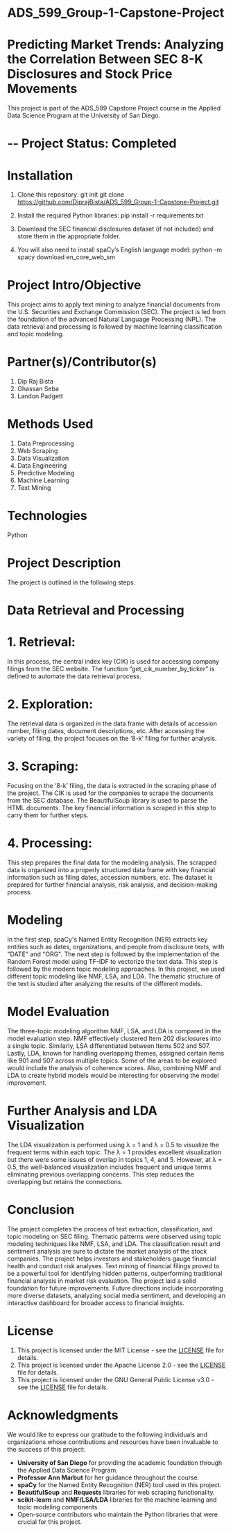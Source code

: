 # ADS_599_Group-1-Capstone-Project

# Predicting Market Trends: Analyzing the Correlation Between SEC 8-K Disclosures and Stock Price Movements 

This project is part of the ADS_599 Capstone Project course in the Applied Data Science Program at the University of San Diego.

# -- Project Status: Completed

# Installation
1. Clone this repository:
git init
git clone https://github.com/DiprajBista/ADS_599_Group-1-Capstone-Project.git

2. Install the required Python libraries:
pip install -r requirements.txt

3. Download the SEC financial disclosures dataset (if not included) and store them in the appropriate folder.

4. You will also need to install spaCy’s English language model:
python -m spacy download en_core_web_sm

# Project Intro/Objective
This project aims to apply text mining to analyze financial documents from the U.S. Securities and Exchange Commission (SEC). The project is led from the foundation of the advanced Natural Language Processing (NPL). The data retrieval and processing is followed by machine learning classification and topic modeling. 

# Partner(s)/Contributor(s)
1. Dip Raj Bista
2. Ghassan Seba 
3. Landon Padgett

# Methods Used
1. Data Preprocessing
2. Web Scraping
3. Data Visualization
4. Data Engineering
5. Predictive Modeling
6. Machine Learning
7. Text Mining

# Technologies
Python

# Project Description
The project is outlined in the following steps.

# Data Retrieval and Processing
# 1.	Retrieval:
In this process, the central index key (CIK) is used for accessing company filings from the SEC website. The function “get_cik_number_by_ticker” is defined to automate the data retrieval process. 

# 2.	Exploration: 
The retrieval data is organized in the data frame with details of accession number, filing dates, document descriptions, etc. After accessing the variety of filing, the project focuses on the ‘8-k’ filing for further analysis.

# 3.	Scraping: 
Focusing on the ‘8-k’ filing, the data is extracted in the scraping phase of the project. The CIK is used for the companies to scrape the documents from the SEC database. The BeautifulSoup library is used to parse the HTML documents. The key financial information is scraped in this step to carry them for further steps.  

# 4.	Processing:
This step prepares the final data for the modeling analysis. The scrapped data is organized into a properly structured data frame with key financial information such as filing dates, accession numbers, etc. The dataset is prepared for further financial analysis, risk analysis, and decision-making process.
   
# Modeling
In the first step, spaCy's Named Entity Recognition (NER) extracts key entities such as dates, organizations, and people from disclosure texts, with "DATE" and "ORG". The next step is followed by the implementation of the Random Forest model using TF-IDF to vectorize the text data. This step is followed by the modern topic modeling approaches. In this project, we used different topic modeling like NMF, LSA, and LDA. The thematic structure of the text is studied after analyzing the results of the different models.

# Model Evaluation
The three-topic modeling algorithm NMF, LSA, and LDA is compared in the model evaluation step.  NMF effectively clustered Item 202 disclosures into a single topic. Similarly, LSA differentiated between Items 502 and 507. Lastly, LDA, known for handling overlapping themes, assigned certain items like 901 and 507 across multiple topics. Some of the areas to be explored would include the analysis of coherence scores. Also, combining NMF and LDA to create hybrid models would be interesting for observing the model improvement. 

# Further Analysis and LDA Visualization
The LDA visualization is performed using λ = 1 and λ = 0.5 to visualize the frequent terms within each topic. The λ = 1 provides excellent visualization but there were some issues of overlap in topics 1, 4, and 5. However, at λ = 0.5, the well-balanced visualization includes frequent and unique terms eliminating previous overlapping concerns. This step reduces the overlapping but retains the connections. 

# Conclusion
The project completes the process of text extraction, classification, and topic modeling on SEC filing. Thematic patterns were observed using topic modeling techniques like NMF, LSA, and LDA. The classification result and sentiment analysis are sure to dictate the market analysis of the stock companies. The project helps investors and stakeholders gauge financial health and conduct risk analyses. Text mining of financial filings proved to be a powerful tool for identifying hidden patterns, outperforming traditional financial analysis in market risk evaluation. The project laid a solid foundation for future improvements. Future directions include incorporating more diverse datasets, analyzing social media sentiment, and developing an interactive dashboard for broader access to financial insights.

# License
1. This project is licensed under the MIT License - see the [LICENSE](https://opensource.org/licenses/MIT) file for details.
2. This project is licensed under the Apache License 2.0 - see the [LICENSE](https://www.apache.org/licenses/LICENSE-2.0) file for details.
3. This project is licensed under the GNU General Public License v3.0 - see the [LICENSE](https://www.gnu.org/licenses/gpl-3.0.en.html) file for details.


# Acknowledgments

We would like to express our gratitude to the following individuals and organizations whose contributions and resources have been invaluable to the success of this project:

- **University of San Diego** for providing the academic foundation through the Applied Data Science Program.
- **Professor Ann Marbut** for her guidance throughout the course.
- **spaCy** for the Named Entity Recognition (NER) tool used in this project.
- **BeautifulSoup** and **Requests** libraries for web scraping functionality.
- **scikit-learn** and **NMF/LSA/LDA** libraries for the machine learning and topic modeling components.
- Open-source contributors who maintain the Python libraries that were crucial for this project.
